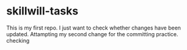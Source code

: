# skillwill-tasks
This is my first repo.
I just want to check whether changes have been updated.
Attampting my second change for the committing practice.
checking
